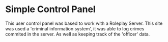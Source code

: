 # Simple Control Panel


This user control panel was based to work with a Roleplay Server. This site was used a 'criminal information system', it was able to log crimes commited in the server. As well as keeping track of the 'officer' data. 
